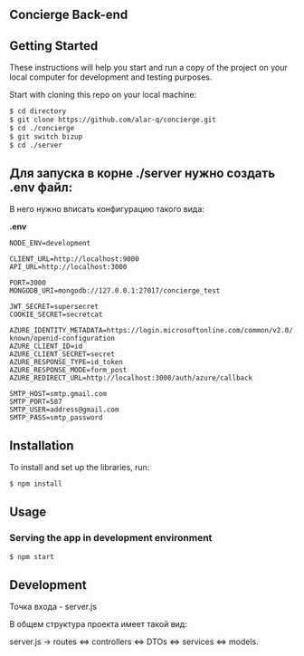 ## Concierge Back-end

## Getting Started
These instructions will help you start and run a copy of the project on your local computer for development and testing purposes.

Start with cloning this repo on your local machine:

```sh
$ cd directory
$ git clone https://github.com/alar-q/concierge.git
$ cd ./concierge
$ git switch bizup
$ cd ./server
```

## Для запуска в корне ./server нужно создать .env файл:

В него нужно вписать конфигурацию такого вида:

**.env**  

```dotenv
NODE_ENV=development

CLIENT_URL=http://localhost:9000
API_URL=http://localhost:3000

PORT=3000
MONGODB_URI=mongodb://127.0.0.1:27017/concierge_test

JWT_SECRET=supersecret
COOKIE_SECRET=secretcat

AZURE_IDENTITY_METADATA=https://login.microsoftonline.com/common/v2.0/.well-known/openid-configuration
AZURE_CLIENT_ID=id
AZURE_CLIENT_SECRET=secret
AZURE_RESPONSE_TYPE=id_token
AZURE_RESPONSE_MODE=form_post
AZURE_REDIRECT_URL=http://localhost:3000/auth/azure/callback

SMTP_HOST=smtp.gmail.com
SMTP_PORT=587
SMTP_USER=address@gmail.com
SMTP_PASS=smtp_password
```

## Installation

To install and set up the libraries, run:
```sh    
$ npm install
```

## Usage

### Serving the app in development environment

```sh
$ npm start
```

## Development 
Точка входа - server.js

В общем структура проекта имеет такой вид: 

server.js -> routes <=> controllers <=> DTOs <=> services <=> models.

